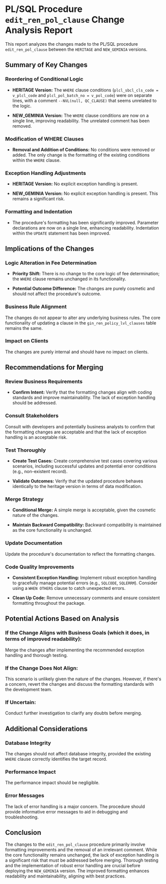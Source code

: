 # PL/SQL Procedure `edit_ren_pol_clause` Change Analysis Report

This report analyzes the changes made to the PL/SQL procedure `edit_ren_pol_clause` between the `HERITAGE` and `NEW_GEMINIA` versions.

## Summary of Key Changes

### Reordering of Conditional Logic

* **HERITAGE Version:** The `WHERE` clause conditions (`plcl_sbcl_cls_code = v_plcl_code` and `plcl_pol_batch_no = v_pol_code`) were on separate lines, with a comment `--NVL(null, QC_CLAUSE)` that seems unrelated to the logic.

* **NEW_GEMINIA Version:** The `WHERE` clause conditions are now on a single line, improving readability. The unrelated comment has been removed.

### Modification of WHERE Clauses

* **Removal and Addition of Conditions:** No conditions were removed or added.  The only change is the formatting of the existing conditions within the `WHERE` clause.

### Exception Handling Adjustments

* **HERITAGE Version:** No explicit exception handling is present.

* **NEW_GEMINIA Version:** No explicit exception handling is present.  This remains a significant risk.

### Formatting and Indentation

* The procedure's formatting has been significantly improved.  Parameter declarations are now on a single line, enhancing readability.  Indentation within the `UPDATE` statement has been improved.


## Implications of the Changes

### Logic Alteration in Fee Determination

* **Priority Shift:** There is no change to the core logic of fee determination; the `WHERE` clause remains unchanged in its functionality.

* **Potential Outcome Difference:** The changes are purely cosmetic and should not affect the procedure's outcome.

### Business Rule Alignment

The changes do not appear to alter any underlying business rules.  The core functionality of updating a clause in the `gin_ren_policy_lvl_clauses` table remains the same.

### Impact on Clients

The changes are purely internal and should have no impact on clients.


## Recommendations for Merging

### Review Business Requirements

* **Confirm Intent:** Verify that the formatting changes align with coding standards and improve maintainability.  The lack of exception handling should be addressed.

### Consult Stakeholders

Consult with developers and potentially business analysts to confirm that the formatting changes are acceptable and that the lack of exception handling is an acceptable risk.

### Test Thoroughly

* **Create Test Cases:** Create comprehensive test cases covering various scenarios, including successful updates and potential error conditions (e.g., non-existent record).

* **Validate Outcomes:** Verify that the updated procedure behaves identically to the heritage version in terms of data modification.

### Merge Strategy

* **Conditional Merge:** A simple merge is acceptable, given the cosmetic nature of the changes.

* **Maintain Backward Compatibility:**  Backward compatibility is maintained as the core functionality is unchanged.

### Update Documentation

Update the procedure's documentation to reflect the formatting changes.

### Code Quality Improvements

* **Consistent Exception Handling:**  Implement robust exception handling to gracefully manage potential errors (e.g., `SQLCODE`, `SQLERRM`).  Consider using a `WHEN OTHERS` clause to catch unexpected errors.

* **Clean Up Code:** Remove unnecessary comments and ensure consistent formatting throughout the package.


## Potential Actions Based on Analysis

### If the Change Aligns with Business Goals (which it does, in terms of improved readability):

Merge the changes after implementing the recommended exception handling and thorough testing.

### If the Change Does Not Align:

This scenario is unlikely given the nature of the changes.  However, if there's a concern, revert the changes and discuss the formatting standards with the development team.

### If Uncertain:

Conduct further investigation to clarify any doubts before merging.


## Additional Considerations

### Database Integrity

The changes should not affect database integrity, provided the existing `WHERE` clause correctly identifies the target record.

### Performance Impact

The performance impact should be negligible.

### Error Messages

The lack of error handling is a major concern.  The procedure should provide informative error messages to aid in debugging and troubleshooting.


## Conclusion

The changes to the `edit_ren_pol_clause` procedure primarily involve formatting improvements and the removal of an irrelevant comment. While the core functionality remains unchanged, the lack of exception handling is a significant risk that must be addressed before merging.  Thorough testing and the implementation of robust error handling are crucial before deploying the `NEW_GEMINIA` version.  The improved formatting enhances readability and maintainability, aligning with best practices.
